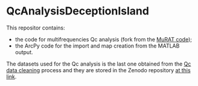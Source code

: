 # QcAnalysisDeceptionIsland

This repositor contains:
- the code for multifrequencies Qc analysis (fork from the [MuRAT code](https://github.com/LucaDeSiena/MuRAT));
- the ArcPy code for the import and map creation from the MATLAB output.

The datasets used for the Qc analysis is the last one obtained from the [Qc data cleaning](https://github.com/RobertoGuardo/QcDataCleaning) process and they are stored in the Zenodo repository [at this link](https://zenodo.org/deposit/6561124).

